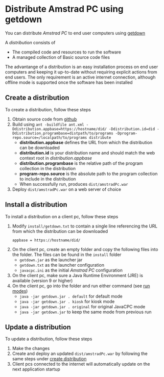# Distribute Amstrad PC using getdown

You can distribute *Amstrad PC* to end user computers using [getdown](https://github.com/threerings/getdown)

A *distribution* consists of

- The compiled code and resources to run the software
- A managed collection of Basic source code files

The advantange of a distribution is an easy installation process on end user computers and keeping it up-to-date without requiring explicit actions from end users. The only requirement is an active internet connection, although offline mode is supported once the software has been installed



## Create a distribution

To create a distribution, follow these steps

1. Obtain source code from [github](https://github.com/jandebr/amstradPc)
2. Build using `ant -buildfile ant.xml -Ddistribution.appbase=https://hostname/did/ -Ddistribution.id=did -Ddistribution.programbase=distpath/to/programs -Dprogram-repo.source=/localpath/to/programs distribute`
    - **distribution.appbase** defines the URL from which the distribution can be downloaded
    - **distribution.id** is your distribution name and should match the web context root in *distribution.appbase*
    - **distribution.programbase** is the relative path of the program collection in the distribution
    - **program-repo.source** is the absolute path to the program collection to include in the distribution
    - When successfully run, produces `dist/amstradPc.war`
3. Deploy `dist/amstradPc.war` on a web server of choice



## Install a distribution

To install a distribution on a client pc, follow these steps

1. Modify `install/getdown.txt` to contain a single line referencing the URL from which the distribution can be downloaded
    ```
    appbase = https://hostname/did/
    ```
2. On the client pc, create an empty folder and copy the following files into the folder. The files can be found in the `install` folder
    - `getdown.jar` as the launcher jar
    - `getdown.txt` as the launcher configuration
    - `javacpc.ini` as the initial *Amstrad PC* configuration
3. On the client pc, make sure a Java Runtime Environment (JRE) is available (version 9 or higher)
4. On the client pc, go into the folder and run either command (see [run modes](Run-modes))
    - `java -jar getdown.jar . default` for default mode
    - `java -jar getdown.jar . kiosk` for kiosk mode
    - `java -jar getdown.jar . original` for original JavaCPC mode
    - `java -jar getdown.jar` to keep the same mode from previous run



## Update a distribution

To update a distribution, follow these steps

1. Make the changes
2. Create and deploy an updated `dist/amstradPc.war` by following the same steps under [create distribution](#create-a-distribution)
3. Client pcs connected to the internet will automatically update on the next application startup
